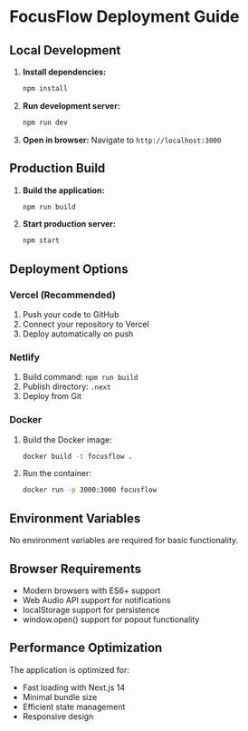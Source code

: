 # FocusFlow Deployment Guide

## Local Development

1. **Install dependencies:**
   ```bash
   npm install
   ```

2. **Run development server:**
   ```bash
   npm run dev
   ```

3. **Open in browser:**
   Navigate to `http://localhost:3000`

## Production Build

1. **Build the application:**
   ```bash
   npm run build
   ```

2. **Start production server:**
   ```bash
   npm start
   ```

## Deployment Options

### Vercel (Recommended)
1. Push your code to GitHub
2. Connect your repository to Vercel
3. Deploy automatically on push

### Netlify
1. Build command: `npm run build`
2. Publish directory: `.next`
3. Deploy from Git

### Docker
1. Build the Docker image:
   ```bash
   docker build -t focusflow .
   ```

2. Run the container:
   ```bash
   docker run -p 3000:3000 focusflow
   ```

## Environment Variables

No environment variables are required for basic functionality.

## Browser Requirements

- Modern browsers with ES6+ support
- Web Audio API support for notifications
- localStorage support for persistence
- window.open() support for popout functionality

## Performance Optimization

The application is optimized for:
- Fast loading with Next.js 14
- Minimal bundle size
- Efficient state management
- Responsive design 